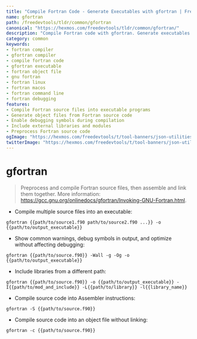 ```yaml
---
title: "Compile Fortran Code - Generate Executables with gfortran | Free DevTools"
name: gfortran
path: /freedevtools/tldr/common/gfortran
canonical: "https://hexmos.com/freedevtools/tldr/common/gfortran/"
description: "Compile Fortran code with gfortran. Generate executables and object files using advanced compilation options. Free online tool, no registration required."
category: common
keywords:
- fortran compiler
- gfortran compiler
- compile fortran code
- gfortran executable
- fortran object file
- gnu fortran
- fortran linux
- fortran macos
- fortran command line
- fortran debugging
features:
- Compile Fortran source files into executable programs
- Generate object files from Fortran source code
- Enable debugging symbols during compilation
- Include external libraries and modules
- Preprocess Fortran source code
ogImage: "https://hexmos.com/freedevtools/t/tool-banners/json-utilities-banner.png"
twitterImage: "https://hexmos.com/freedevtools/t/tool-banners/json-utilities-banner.png"
---
```


# gfortran

> Preprocess and compile Fortran source files, then assemble and link them together.
> More information: <https://gcc.gnu.org/onlinedocs/gfortran/Invoking-GNU-Fortran.html>.

- Compile multiple source files into an executable:

`gfortran {{path/to/source1.f90 path/to/source2.f90 ...}} -o {{path/to/output_executable}}`

- Show common warnings, debug symbols in output, and optimize without affecting debugging:

`gfortran {{path/to/source.f90}} -Wall -g -Og -o {{path/to/output_executable}}`

- Include libraries from a different path:

`gfortran {{path/to/source.f90}} -o {{path/to/output_executable}} -I{{path/to/mod_and_include}} -L{{path/to/library}} -l{{library_name}}`

- Compile source code into Assembler instructions:

`gfortran -S {{path/to/source.f90}}`

- Compile source code into an object file without linking:

`gfortran -c {{path/to/source.f90}}`
